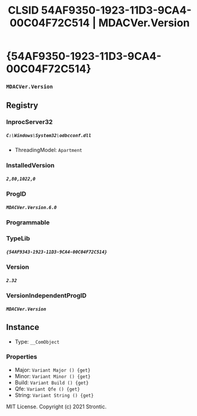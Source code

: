 ﻿---
title: "CLSID 54AF9350-1923-11D3-9CA4-00C04F72C514 | MDACVer.Version"
excerpt: What is COM-Object CLSID 54AF9350-1923-11D3-9CA4-00C04F72C514?
---

# {54AF9350-1923-11D3-9CA4-00C04F72C514}

### `MDACVer.Version`

## Registry


### InprocServer32

##### `C:\Windows\System32\odbcconf.dll`
* ThreadingModel: `Apartment`

### InstalledVersion

##### `2,80,1022,0`

### ProgID

##### `MDACVer.Version.6.0`

### Programmable


### TypeLib

##### `{54AF9343-1923-11D3-9CA4-00C04F72C514}`

### Version

##### `2.32`

### VersionIndependentProgID

##### `MDACVer.Version`

## Instance

* Type: `__ComObject`

### Properties

* Major: `Variant Major () {get} `
* Minor: `Variant Minor () {get} `
* Build: `Variant Build () {get} `
* Qfe: `Variant Qfe () {get} `
* String: `Variant String () {get} `

MIT License. Copyright (c) 2021 Strontic.


